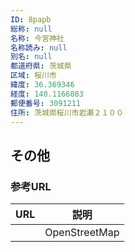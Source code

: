```yaml
---
ID: 8papb
総称: null
名称: 今宮神社
名称読み: null
別名: null
都道府県: 茨城県
区域: 桜川市
緯度: 36.369346
経度: 140.1166083
郵便番号: 3091211
住所: 茨城県桜川市岩瀬２１００
---
```


## その他

### 参考URL

| URL | 説明          |
| --- | ------------- |
|     | OpenStreetMap |
